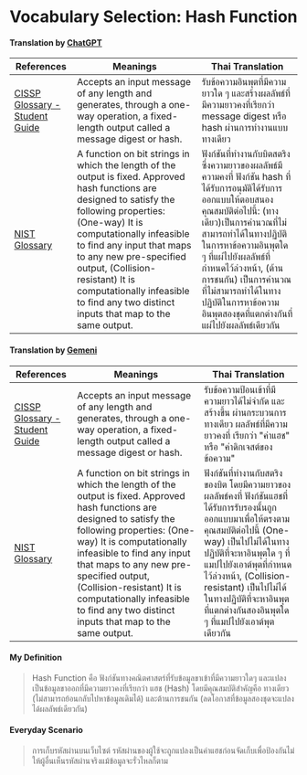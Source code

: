 # Vocabulary Selection: **Hash Function**  

#### Translation by [ChatGPT](https://chatgpt.com/)

| References | Meanings | Thai Translation |
| ---- | ---- | ---- |
| [CISSP Glossary - Student Guide](https://www.isc2.org/certifications/cissp/cissp-student-glossary#h) | Accepts an input message of any length and generates, through a one-way operation, a fixed-length output called a message digest or hash. | รับข้อความอินพุตที่มีความยาวใด ๆ และสร้างผลลัพธ์ที่มีความยาวคงที่เรียกว่า message digest หรือ hash ผ่านการทำงานแบบทางเดียว |
| [NIST Glossary](https://csrc.nist.gov/glossary) | A function on bit strings in which the length of the output is fixed. Approved hash functions are designed to satisfy the following properties: (One-way) It is computationally infeasible to find any input that maps to any new pre-specified output, (Collision-resistant) It is computationally infeasible to find any two distinct inputs that map to the same output. | ฟังก์ชันที่ทำงานกับบิตสตริง ซึ่งความยาวของผลลัพธ์มีความคงที่ ฟังก์ชัน hash ที่ได้รับการอนุมัติได้รับการออกแบบให้ตอบสนองคุณสมบัติต่อไปนี้: (ทางเดียว)เป็นการคำนวณที่ไม่สามารถทำได้ในทางปฏิบัติในการหาข้อความอินพุตใด ๆ ที่แผ่ไปยังผลลัพธ์ที่กำหนดไว้ล่วงหน้า, (ต้านการชนกัน) เป็นการคำนวณที่ไม่สามารถทำได้ในทางปฏิบัติในการหาข้อความอินพุตสองชุดที่แตกต่างกันที่แผ่ไปยังผลลัพธ์เดียวกัน |

#### Translation by [Gemeni](https://gemini.google.com/)

| References | Meanings | Thai Translation |
| ---- | ---- | ---- |
| [CISSP Glossary - Student Guide](https://www.isc2.org/certifications/cissp/cissp-student-glossary#h) | Accepts an input message of any length and generates, through a one-way operation, a fixed-length output called a message digest or hash. | รับข้อความป้อนเข้าที่มีความยาวได้ไม่จำกัด และสร้างขึ้น ผ่านกระบวนการทางเดียว ผลลัพธ์ที่มีความยาวคงที่ เรียกว่า "ค่าแฮช" หรือ "ค่าดิกเจสต์ของข้อความ" |
| [NIST Glossary](https://csrc.nist.gov/glossary) | A function on bit strings in which the length of the output is fixed. Approved hash functions are designed to satisfy the following properties: (One-way) It is computationally infeasible to find any input that maps to any new pre-specified output, (Collision-resistant) It is computationally infeasible to find any two distinct inputs that map to the same output. | ฟังก์ชันที่ทำงานกับสตริงของบิต โดยมีความยาวของผลลัพธ์คงที่ ฟังก์ชันแฮชที่ได้รับการรับรองนั้นถูกออกแบบมาเพื่อให้ตรงตามคุณสมบัติต่อไปนี้ (One-way) เป็นไปไม่ได้ในทางปฏิบัติที่จะหาอินพุตใด ๆ ที่แมปไปยังเอาต์พุตที่กำหนดไว้ล่วงหน้า, (Collision-resistant) เป็นไปไม่ได้ในทางปฏิบัติที่จะหาอินพุตที่แตกต่างกันสองอินพุตใด ๆ ที่แมปไปยังเอาต์พุตเดียวกัน |

#### My Definition
> Hash Function คือ ฟังก์ชันทางคณิตศาสตร์ที่รับข้อมูลขาเข้าที่มีความยาวใดๆ และแปลงเป็นข้อมูลขาออกที่มีความยาวคงที่เรียกว่า แฮช (Hash) โดยมีคุณสมบัติสำคัญคือ ทางเดียว (ไม่สามารถย้อนกลับไปหาข้อมูลเดิมได้) และต้านการชนกัน (ลดโอกาสที่ข้อมูลสองชุดจะแปลงได้ผลลัพธ์เดียวกัน)

#### Everyday Scenario
> การเก็บรหัสผ่านบนเว็บไซต์ รหัสผ่านของผู้ใช้จะถูกแปลงเป็นค่าแฮชก่อนจัดเก็บเพื่อป้องกันไม่ให้ผู้อื่นเห็นรหัสผ่านจริงแม้ข้อมูลจะรั่วไหลก็ตาม